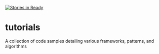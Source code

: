 [![Stories in Ready](https://badge.waffle.io/modernmaster/tutorials.png?label=ready&title=Ready)](https://waffle.io/modernmaster/tutorials)
# tutorials
A collection of code samples detailing various frameworks, patterns, and algorithms
